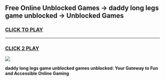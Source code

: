 
## Free Online Unblocked Games → daddy long legs game unblocked → Unblocked Games
<h3>
<a href="https://premium.freeplayer.one?title=daddy_long_legs_game_unblocked&ref=21F">CLICK TO PLAY</a></h3>
<hr>

<h3>
<a href="https://premium.freeplayer.one?title=daddy_long_legs_game_unblocked&ref=21F">CLICK 2 PLAY</a>
  
</h3>

<a href="https://premium.freeplayer.one?title=daddy_long_legs_game_unblocked&ref=21F/"><img src="https://clearcache.store/games.png"></a>


**daddy long legs game unblocked games unblocked: Your Gateway to Fun and Accessible Online Gaming**
